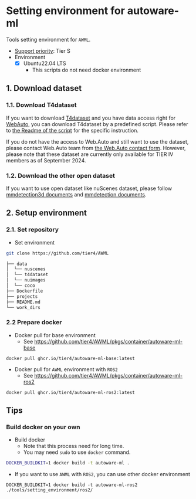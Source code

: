 # Setting environment for autoware-ml

Tools setting environment for `AWML`.

- [Support priority](https://github.com/tier4/AWML/blob/main/docs/design/autoware_ml_design.md#support-priority): Tier S
- Environment
  - [x] Ubuntu22.04 LTS
    - This scripts do not need docker environment

## 1. Download dataset
### 1.1. Download T4dataset

If you want to download [T4dataset](https://github.com/tier4/tier4_perception_dataset) and you have data access right for [WebAuto](https://docs.web.auto/en/user-manuals/), you can download T4dataset by a predefined script. Please refer to [the Readme of the script](/pipelines/webauto/download_t4dataset/) for the specific instruction.

If you do not have the access to Web.Auto and still want to use the dataset, please contact Web.Auto team from [the Web.Auto contact form](https://web.auto/contact/). However, please note that these dataset are currently only available for TIER IV members as of September 2024.

### 1.2. Download the other open dataset

If you want to use open dataset like nuScenes dataset, please follow [mmdetection3d documents](https://mmdetection3d.readthedocs.io/en/latest/advanced_guides/index.html) and [mmdetection documents](https://mmdetection.readthedocs.io/en/latest/user_guides/dataset_prepare.html).

## 2. Setup environment
### 2.1. Set repository

- Set environment

```sh
git clone https://github.com/tier4/AWML
```

```sh
├── data
│  └── nuscenes
│  └── t4dataset
│  └── nuimages
│  └── coco
├── Dockerfile
├── projects
├── README.md
└── work_dirs
```

### 2.2 Prepare docker

- Docker pull for base environment
  - See https://github.com/tier4/AWML/pkgs/container/autoware-ml-base

```
docker pull ghcr.io/tier4/autoware-ml-base:latest
```

- Docker pull for `AWML` environment with `ROS2`
  - See https://github.com/tier4/AWML/pkgs/container/autoware-ml-ros2

```
docker pull ghcr.io/tier4/autoware-ml-ros2:latest
```

## Tips
### Build docker on your own

- Build docker
  - Note that this process need for long time.
  - You may need `sudo` to use `docker` command.

```sh
DOCKER_BUILDKIT=1 docker build -t autoware-ml .
```

- If you want to use `AWML` with `ROS2`, you can use other docker environment

```
DOCKER_BUILDKIT=1 docker build -t autoware-ml-ros2 ./tools/setting_environment/ros2/
```

